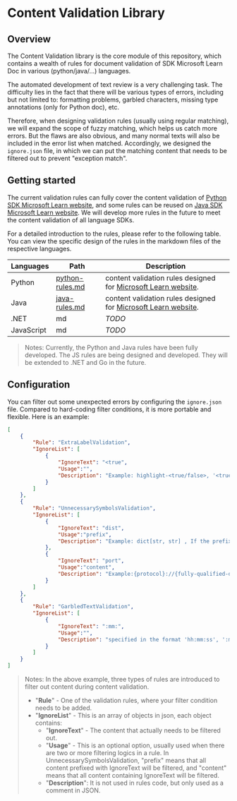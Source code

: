 # Content Validation Library

## Overview
The Content Validation library is the core module of this repository, which contains a wealth of rules for document validation of SDK Microsoft Learn Doc in various (python/java/...) languages.

The automated development of text review is a very challenging task. The difficulty lies in the fact that there will be various types of errors, including but not limited to: formatting problems, garbled characters, missing type annotations (only for Python doc), etc.

Therefore, when designing validation rules (usually using regular matching), we will expand the scope of fuzzy matching, which helps us catch more errors. But the flaws are also obvious, and many normal texts will also be included in the error list when matched. Accordingly, we designed the `ignore.json` file, in which we can put the matching content that needs to be filtered out to prevent "exception match".

## Getting started
The current validation rules can fully cover the content validation of [Python SDK Microsoft Learn website](https://learn.microsoft.com/en-us/python/api/overview/azure/?view=azure-python), and some rules can be reused on [Java SDK Microsoft Learn website](https://learn.microsoft.com/en-us/java/api/overview/azure/?view=azure-java). We will develop more rules in the future to meet the content validation of all language SDKs.

For a detailed introduction to the rules, please refer to the following table. You can view the specific design of the rules in the markdown files of the respective languages.

| Languages | Path | Description | 
| ------- | ---- | ----------- |
| Python | [python-rules.md](../docs/rules-introduction/python-rules.md) | content validation rules designed for [Microsoft Learn website](https://learn.microsoft.com/en-us/python/api/overview/azure/?view=azure-python).|
| Java | [java-rules.md](../docs/rules-introduction/java-rules.md) | content validation rules designed for [Microsoft Learn website](https://learn.microsoft.com/en-us/java/api/overview/azure/?view=azure-java).|
| .NET | md | *TODO* |
| JavaScript | md | *TODO* |

>Notes: Currently, the Python and Java rules have been fully developed. The JS rules are being designed and developed. They will be extended to .NET and Go in the future.

## Configuration
You can filter out some unexpected errors by configuring the `ignore.json` file. Compared to hard-coding filter conditions, it is more portable and flexible. Here is an example:

```json
[
    {
        "Rule": "ExtraLabelValidation",
        "IgnoreList": [
            {
                "IgnoreText": "<true",
                "Usage":"",
                "Description": "Example: highlight-<true/false>, '<true' , Link: https://learn.microsoft.com/en-us/python/api/azure-search-documents/azure.search.documents.models.querycaptiontype?view=azure-python"
            }
        ]
    },
    {
        "Rule": "UnnecessarySymbolsValidation",
        "IgnoreList": [
            {
                "IgnoreText": "dist",
                "Usage":"prefix",
                "Description": "Example: dict[str, str] , If the prefix is 'dist' / 'list' / 'optional' ..., the symbol [ is considered meaningful. , Link: https://learn.microsoft.com/en-us/python/api/azure-storage-blob/azure.storage.blob.aio.containerclient?view=azure-python#azure-storage-blob-aio-containerclient-from-connection-string"
            },
            {
                "IgnoreText": "port",
                "Usage":"content",
                "Description": "Example:{protocol}://{fully-qualified-domain-name}[:{port#}] , Link: https://learn.microsoft.com/en-us/python/api/azure-search-documents/azure.search.documents.indexes.models.corsoptions?view=azure-python" 
            }
        ]
    },
    {
        "Rule": "GarbledTextValidation",
        "IgnoreList": [
            {
                "IgnoreText": ":mm:",
                "Usage":"",
                "Description": "specified in the format 'hh:mm:ss', ':mm:' , Link: https://learn.microsoft.com/en-us/python/api/azure-search-documents/azure.search.documents.indexes.models.indexingparametersconfiguration?view=azure-python"
            }
        ]
    }
]
```
>Notes: In the above example, three types of rules are introduced to filter out content during content validation.
>- "**Rule**" - One of the validation rules, where your filter condition needs to be added.
>- "**IgnoreList**" - This is an array of objects in json, each object contains:
>   - "**IgnoreText**" - The content that actually needs to be filtered out.
>   - "**Usage**" - This is an optional option, usually used when there are two or more filtering logics in a rule. In UnnecessarySymbolsValidation, "prefix" means that all content prefixed with IgnoreText will be filtered, and "content" means that all content containing IgnoreText will be filtered.
>   - "**Description**": It is not used in rules code, but only used as a comment in JSON.